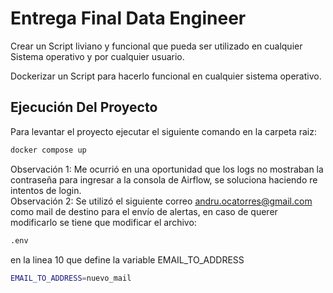 
# Entrega Final Data Engineer

Crear un Script liviano y funcional que pueda ser utilizado en cualquier Sistema operativo y por cualquier usuario. 

Dockerizar un Script para hacerlo funcional en cualquier sistema operativo. 






##  Ejecución Del Proyecto
Para levantar el proyecto ejecutar el siguiente comando en la carpeta raiz:

```bash
docker compose up
```
Observación 1: Me ocurrió en una oportunidad que los logs no mostraban la contraseña para ingresar a la consola de Airflow, se soluciona haciendo re intentos de login.<br>
Observación 2: Se utilizó el siguiente correo andru.ocatorres@gmail.com como mail de destino para el envío de alertas, en caso de querer modificarlo se tiene que modificar el archivo:

```bash
.env
```

en la linea 10 que define la variable EMAIL_TO_ADDRESS

```bash
EMAIL_TO_ADDRESS=nuevo_mail
```
